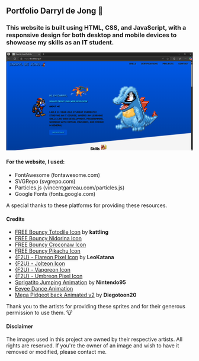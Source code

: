 ## Portfolio Darryl de Jong 🦤
### This website is built using HTML, CSS, and JavaScript, with a responsive design for both desktop and mobile devices to showcase my skills as an IT student.

![Image](assets/img/image.webp)

#### For the website, I used:
- FontAwesome (fontawesome.com)
- SVGRepo (svgrepo.com)
- Particles.js (vincentgarreau.com/particles.js)
- Google Fonts (fonts.google.com)

A special thanks to these platforms for providing these resources.

#### Credits
- [FREE Bouncy Totodile Icon](https://www.deviantart.com/kattling/art/FREE-Bouncy-Totodile-Icon-760358219) by **kattling**
- [FREE Bouncy Nidorina Icon](https://www.deviantart.com/kattling/art/FREE-Bouncy-Nidorina-Icon-784358759)
- [FREE Bouncy Croconaw Icon](https://www.deviantart.com/kattling/art/FREE-Bouncy-Croconaw-Icon-742374606)
- [FREE Bouncy Pikachu Icon](https://www.deviantart.com/kattling/art/FREE-Bouncy-Pikachu-Icon-335023977)
- [{F2U} - Flareon Pixel Icon](https://www.deviantart.com/leokatana/art/F2U-Flareon-Pixel-Icon-670091180) by **LeoKatana**
- [{F2U} - Jolteon Icon](https://www.deviantart.com/leokatana/art/F2U-Jolteon-Icon-517955431)
- [{F2U} - Vaporeon Icon](https://www.deviantart.com/leokatana/art/F2U-Vaporeon-Icon-516169755)
- [{F2U} - Umbreon Pixel Icon](https://www.deviantart.com/leokatana/art/F2U-Umbreon-Pixel-Icon-671183499)
- [Sprigatito Jumping Animation](https://www.deviantart.com/nintendo95/art/Sprigatito-Jumping-Animation-938849622) by **Nintendo95**
- [Eevee Dance Animation](https://www.deviantart.com/nintendo95/art/Eevee-Dance-Animation-805679611)
- [Mega Pidgeot back Animated v2](https://www.deviantart.com/diegotoon20/art/Mega-Pidgeot-back-Animated-v2-Request-547672975) by **Diegotoon20**

Thank you to the artists for providing these sprites and for their generous permission to use them. 🐮

#### Disclaimer
The images used in this project are owned by their respective artists. All rights are reserved. If you're the owner of an image and wish to have it removed or modified, please contact me.
